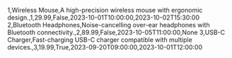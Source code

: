 1,Wireless Mouse,A high-precision wireless mouse with ergonomic design.,1,29.99,False,2023-10-01T10:00:00,2023-10-02T15:30:00
2,Bluetooth Headphones,Noise-cancelling over-ear headphones with Bluetooth connectivity.,2,89.99,False,2023-10-05T11:00:00,None
3,USB-C Charger,Fast-charging USB-C charger compatible with multiple devices.,3,19.99,True,2023-09-20T09:00:00,2023-10-01T12:00:00